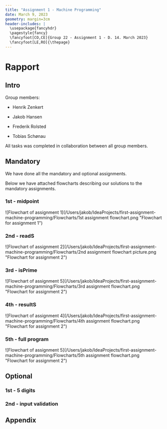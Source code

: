```yaml
---
title: "Assignment 1 - Machine Programming"
date: March 9, 2023
geometry: margin=3cm
header-includes: |
  \usepackage{fancyhdr}
  \pagestyle{fancy}
  \fancyfoot[CO,CE]{Group 22 - Assignment 1 - D. 14. March 2023}
  \fancyfoot[LE,RO]{\thepage}
---
```


# Rapport

## Intro

Group  members:

- Henrik Zenkert

- Jakob Hansen

- Frederik Rolsted

- Tobias Schønau

All tasks was completed in collaboration between all group members. 

## Mandatory 

We have done all the mandatory and optional assignments.


Below we have attached flowcharts describing our solutions to the mandatory assignments.  



### 1st - midpoint
![Flowchart of assignment 1](/Users/jakob/IdeaProjects/first-assignment-machine-programming/Flowcharts/1st assignment flowchart.png "Flowchart for assignment 1")
### 2nd - readS
![Flowchart of assignment 2](/Users/jakob/IdeaProjects/first-assignment-machine-programming/Flowcharts/2nd assignment flowchart picture.png "Flowchart for assignment 2")
### 3rd - isPrime
![Flowchart of assignment 5](/Users/jakob/IdeaProjects/first-assignment-machine-programming/Flowcharts/3rd assignment flowchart.png "Flowchart for assignment 2")
### 4th - resultS
![Flowchart of assignment 4](/Users/jakob/IdeaProjects/first-assignment-machine-programming/Flowcharts/4th assignment flowchart.png "Flowchart for assignment 2")
### 5th - full program
![Flowchart of assignment 5](/Users/jakob/IdeaProjects/first-assignment-machine-programming/Flowcharts/5th assignment flowchart.png "Flowchart for assignment 2")
## Optional

### 1st - 5 digits


### 2nd - input validation

## Appendix


